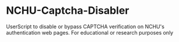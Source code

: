 # NCHU-Captcha-Disabler
UserScript to disable or bypass CAPTCHA verification on NCHU's authentication web pages. For educational or research purposes only
